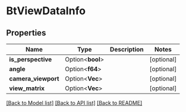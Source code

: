 # BtViewDataInfo

## Properties

Name | Type | Description | Notes
------------ | ------------- | ------------- | -------------
**is_perspective** | Option<**bool**> |  | [optional]
**angle** | Option<**f64**> |  | [optional]
**camera_viewport** | Option<**Vec<f64>**> |  | [optional]
**view_matrix** | Option<**Vec<f64>**> |  | [optional]

[[Back to Model list]](../README.md#documentation-for-models) [[Back to API list]](../README.md#documentation-for-api-endpoints) [[Back to README]](../README.md)


